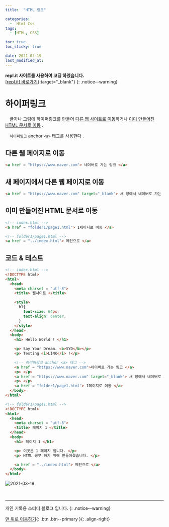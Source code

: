 ```yaml
---
title:  "HTML 링크" 

categories:
  -  Html Css
tags:
  - [HTML, CSS]

toc: true
toc_sticky: true

date: 2021-03-19
last_modified_at: 
---
```

**repl.it 사이트를 사용하여 코딩 하였습니다.**   
[[repl.it] 바로가기](https://replit.com/){:target="_blank"}
{: .notice--warning}

# 하이퍼링크

　글자나 그림에 하이퍼링크를 만들어 <u>다른 웹 사이트로 이동</u>하거나 <u>이미 만들어진 HTML 문서로 이동</u> .

　`하이퍼링크` anchor `<a>` 태그를 사용한다 .

## 다른 웹 페이지로 이동

```html
<a href = "https://www.naver.com"> 네이버로 가는 링크 </a>
```

## 새 페이지에서 다른 웹 페이지로 이동

```html
<a href = "https://www.naver.com" target="_blank"> 새 창에서 네이버로 가는 링크 </a>
```

## 이미 만들어진 HTML 문서로 이동

```html
<!-- index.html -->
<a href = "folder1/page1.html"> 1페이지로 이동 </a>
```

```html
<!-- folder1/page1.html -->
<a href = "../index.html"> 메인으로 </a>
```

## 코드 & 테스트

```html
<!-- index.html -->
<!DOCTYPE html>
<html>
  <head>
    <meta charset = "utf-8">
    <title> 웹사이트 </title> 

    <style>
      h1{
        font-size: 64px;
        text-align: center;
      }
    </style>
  </head>
  <body>
    <h1> Hello World ! </h1>

    <p> Say Your Dream. <b>SYD</b></p>
    <p> Testing <i>LINK</i> !</p>

    <!-- 하이퍼링크 anchor <a> 태그 -->
    <a href = "https://www.naver.com">네이버로 가는 링크 </a>
    <p> </p>
    <a href = "https://www.naver.com" target="_blank"> 새 창에서 네이버로 가는 링크 </a>
    <p> </p>
    <a href = "folder1/page1.html"> 1페이지로 이동 </a>
  </body>
</html>
```

```html
<!-- folder1/page1.html -->
<!DOCTYPE html>
<html>
  <head>
    <meta charset = "utf-8">
    <title> 페이지 1 </title> 
  </head>
  <body>
    <h1> 페이지 1 </h1>

    <p> 이곳은 1 페이지 입니다. </p>
    <p> HTML 공부 하기 위해 만들어졌습니다. </p>

    <a href = "../index.html"> 메인으로 </a>
  </body>
</html>
```
![2021-03-19](https://user-images.githubusercontent.com/50429028/111729438-6bdaf500-88b2-11eb-84c4-18aa798d8eb3.gif)

<br>

***

개인 기록용 스터디 블로그 입니다.
{: .notice--warning}

[맨 위로 이동하기](#){: .btn .btn--primary }{: .align-right}